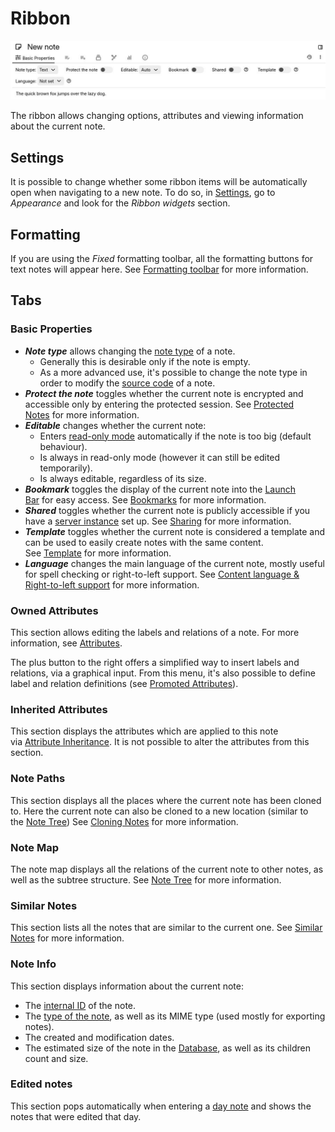 # Ribbon
![](Ribbon_image.png)

The ribbon allows changing options, attributes and viewing information about the current note.

## Settings

It is possible to change whether some ribbon items will be automatically open when navigating to a new note. To do so, in [Settings](Options.md), go to _Appearance_ and look for the _Ribbon widgets_ section.

## Formatting

If you are using the _Fixed_ formatting toolbar, all the formatting buttons for text notes will appear here. See [Formatting toolbar](../../Note%20Types/Text/Formatting%20toolbar.md) for more information.

## Tabs

### Basic Properties

*   _**Note type**_ allows changing the [note type](../../Note%20Types.md) of a note.
    *   Generally this is desirable only if the note is empty.
    *   As a more advanced use, it's possible to change the note type in order to modify the [source code](../../Advanced%20Usage/Note%20source.md) of a note.
*   _**Protect the note**_ toggles whether the current note is encrypted and accessible only by entering the protected session. See [Protected Notes](../Notes/Protected%20Notes.md) for more information.
*   _**Editable**_ changes whether the current note:
    *   Enters [read-only mode](../Notes/Read-Only%20Notes.md) automatically if the note is too big (default behaviour).
    *   Is always in read-only mode (however it can still be edited temporarily).
    *   Is always editable, regardless of its size.
*   _**Bookmark**_ toggles the display of the current note into the [Launch Bar](Launch%20Bar.md) for easy access. See [Bookmarks](../Navigation/Bookmarks.md) for more information.
*   _**Shared**_ toggles whether the current note is publicly accessible if you have a [server instance](../../Installation%20%26%20Setup/Server%20Installation.md) set up. See [Sharing](../../Advanced%20Usage/Sharing.md) for more information.
*   _**Template**_ toggles whether the current note is considered a template and can be used to easily create notes with the same content. See [Template](../../Advanced%20Usage/Attributes/Template.md) for more information.
*   _**Language**_ changes the main language of the current note, mostly useful for spell checking or right-to-left support. See [Content language & Right-to-left support](../../Note%20Types/Text/Content%20language%20%26%20Right-to-le.md) for more information.

### Owned Attributes

This section allows editing the labels and relations of a note. For more information, see [Attributes](../../Advanced%20Usage/Attributes.md).

The plus button to the right offers a simplified way to insert labels and relations, via a graphical input. From this menu, it's also possible to define label and relation definitions (see [Promoted Attributes](../../Advanced%20Usage/Attributes/Promoted%20Attributes.md)).

### Inherited Attributes

This section displays the attributes which are applied to this note via [Attribute Inheritance](../../Advanced%20Usage/Attributes/Attribute%20Inheritance.md). It is not possible to alter the attributes from this section.

### Note Paths

This section displays all the places where the current note has been cloned to. Here the current note can also be cloned to a new location (similar to the [Note Tree](Note%20Tree.md)) See [Cloning Notes](../Notes/Cloning%20Notes.md) for more information.

### Note Map

The note map displays all the relations of the current note to other notes, as well as the subtree structure. See [Note Tree](Note%20Tree.md) for more information.

### Similar Notes

This section lists all the notes that are similar to the current one. See [Similar Notes](../Navigation/Similar%20Notes.md) for more information.

### Note Info

This section displays information about the current note:

*   The [internal ID](../../Advanced%20Usage/Note%20ID.md) of the note.
*   The [type of the note](../../Note%20Types.md), as well as its MIME type (used mostly for exporting notes).
*   The created and modification dates.
*   The estimated size of the note in the [Database](../../Advanced%20Usage/Database.md), as well as its children count and size.

### Edited notes

This section pops automatically when entering a [day note](../../Advanced%20Usage/Advanced%20Showcases/Day%20Notes.md) and shows the notes that were edited that day.